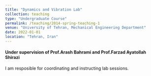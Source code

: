 ```yaml
---
title: "Dynamics and Vibration Lab"
collection: teaching
type: "Undergraduate Course"
permalink: /teaching/2014-spring-teaching-1
venue: "University of Tehran, Mechanical Engineering Department"
date: 2022-01-01
location: "Tehran, Iran"
---
```


#### Under supervision of Prof.Arash Bahrami and Prof.Farzad Ayatollah Shirazi
I am resposible for coordinating and instructing lab sessions.